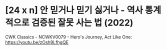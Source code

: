# [24 x n] 안 믿거나 믿기 싫거나 - 역사 통계적으로 검증된 잘못 사는 법 (2022)

CWK Classics - NCWKV0079 - Hero's Journey, Act Like One: https://youtu.be/zOsh9LfhgQE
